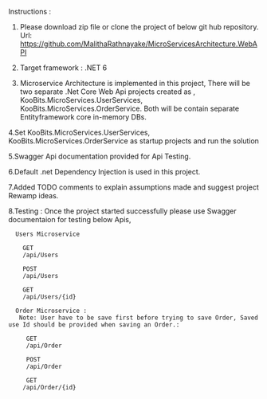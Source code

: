 Instructions :

1. Please download zip file or clone the project of below git hub repository. 
      Url: 
 https://github.com/MalithaRathnayake/MicroServicesArchitecture.WebAPI

2. Target framework : .NET 6

3. Microservice Architecture is implemented in this project, There will be two    	separate .Net Core Web Api projects created as , 
     		KooBits.MicroServices.UserServices,
    		KooBits.MicroServices.OrderService.
     Both will be contain separate Entityframework core in-memory DBs.  

4.Set  KooBits.MicroServices.UserServices,    		KooBits.MicroServices.OrderService as startup projects and run the solution

5.Swagger Api documentation provided for Api Testing.

6.Default .net Dependency Injection is used in this project.

7.Added TODO comments to explain assumptions made and suggest project Rewamp ideas.

8.Testing : Once the project started successfully please use Swagger documentaion for testing below Apis,
   
      Users Microservice
 
        GET
        /api/Users

        POST
        /api/Users

        GET
        /api/Users/{id}
      
      Order Microservice : 
       Note: User have to be save first before trying to save Order, Saved use Id should be provided when saving an Order.: 
        
         GET
         /api/Order
         
         POST
         /api/Order
         
         GET
        /api/Order/{id}
